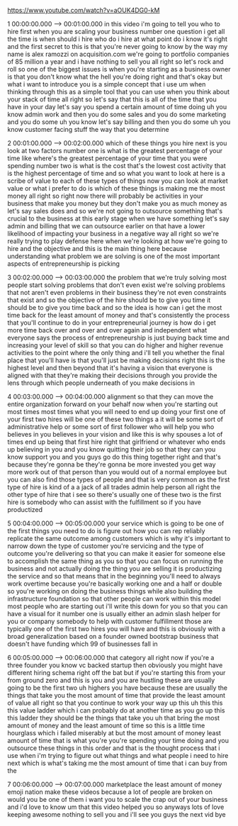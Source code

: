 https://www.youtube.com/watch?v=aOUK4DG0-kM

1 00:00:00.000 --\> 00:01:00.000 in this video i'm going to tell you who
to hire first when you are scaling your business number one question i
get all the time is when should i hire who do i hire at what point do i
know it's right and the first secret to this is that you're never going
to know by the way my name is alex ramozzi on acquisition.com we're
going to portfolio companies of 85 million a year and i have nothing to
sell you all right so let's rock and roll so one of the biggest issues
is when you're starting as a business owner is that you don't know what
the hell you're doing right and that's okay but what i want to introduce
you is a simple concept that i use um when thinking through this as a
simple tool that you can use when you think about your stack of time all
right so let's say that this is all of the time that you have in your
day let's say you spend a certain amount of time doing uh you know admin
work and then you do some sales and you do some marketing and you do
some uh you know let's say billing and then you do some uh you know
customer facing stuff the way that you determine

2 00:01:00.000 --\> 00:02:00.000 which of these things you hire next is
you look at two factors number one is what is the greatest percentage of
your time like where's the greatest percentage of your time that you
were spending number two is what is the cost that's the lowest cost
activity that is the highest percentage of time and so what you want to
look at here is a scribe of value to each of these types of things now
you can look at market value or what i prefer to do is which of these
things is making me the most money all right so right now there will
probably be activities in your business that make you money but they
don't make you as much money as let's say sales does and so we're not
going to outsource something that's crucial to the business at this
early stage when we have something let's say admin and billing that we
can outsource earlier on that have a lower likelihood of impacting your
business in a negative way all right so we're really trying to play
defense here when we're looking at how we're going to hire and the
objective and this is the main thing here because understanding what
problem we are solving is one of the most important aspects of
entrepreneurship is picking

3 00:02:00.000 --\> 00:03:00.000 the problem that we're truly solving
most people start solving problems that don't even exist we're solving
problems that not aren't even problems in their business they're not
even constraints that exist and so the objective of the hire should be
to give you time it should be to give you time back and so the idea is
how can i get the most time back for the least amount of money and
that's consistently the process that you'll continue to do in your
entrepreneurial journey is how do i get more time back over and over and
over again and independent what everyone says the process of
entrepreneurship is just buying back time and increasing your level of
skill so that you can do higher and higher revenue activities to the
point where the only thing and i'll tell you whether the final place
that you'll have is that you'll just be making decisions right this is
the highest level and then beyond that it's having a vision that
everyone is aligned with that they're making their decisions through you
provide the lens through which people underneath of you make decisions
in

4 00:03:00.000 --\> 00:04:00.000 alignment so that they can move the
entire organization forward on your behalf now when you're starting out
most times most times what you will need to end up doing your first one
of your first two hires will be one of these two things a it will be
some sort of administrative help or some sort of first follower who will
help you who believes in you believes in your vision and like this is
why spouses a lot of times end up being that first hire right that
girlfriend or whatever who ends up believing in you and you know
quitting their job so that they can you know support you and you guys go
do this thing together right and that's because they're gonna be they're
gonna be more invested you get way more work out of that person than you
would out of a normal employee but you can also find those types of
people and that is very common as the first type of hire is kind of a a
jack of all trades admin help person all right the other type of hire
that i see so there's usually one of these two is the first hire is
somebody who can assist with the fulfillment so if you have productized

5 00:04:00.000 --\> 00:05:00.000 your service which is going to be one
of the first things you need to do is figure out how you can rep
reliably replicate the same outcome among customers which is why it's
important to narrow down the type of customer you're servicing and the
type of outcome you're delivering so that you can make it easier for
someone else to accomplish the same thing as you so that you can focus
on running the business and not actually doing the thing you are selling
it is productizing the service and so that means that in the beginning
you'll need to always work overtime because you're basically working one
and a half or double so you're working on doing the business things
while also building the infrastructure foundation so that other people
can work within this model most people who are starting out i'll write
this down for you so that you can have a visual for it number one is
usually either an admin slash helper for you or company somebody to help
with customer fulfillment those are typically one of the first two hires
you will have and this is obviously with a broad generalization based on
a founder owned bootstrap business that doesn't have funding which 99 of
businesses fall in

6 00:05:00.000 --\> 00:06:00.000 that category all right now if you're a
three founder you know vc backed startup then obviously you might have
different hiring schema right off the bat but if you're starting this
from your from ground zero and this is you and you are hustling these
are usually going to be the first two uh highers you have because these
are usually the things that take you the most amount of time that
provide the least amount of value all right so that you continue to work
your way up this uh this this this value ladder which i can probably do
at another time as you go up this this ladder they should be the things
that take you uh that bring the most amount of money and the least
amount of time so this is a little time hourglass which i failed
miserably at but the most amount of money least amount of time that is
what you're you're spending your time doing and you outsource these
things in this order and that is the thought process that i use when i'm
trying to figure out what things and what people i need to hire next
which is what's taking me the most amount of time that i can buy from
the

7 00:06:00.000 --\> 00:07:00.000 marketplace the least amount of money
emoji nation make these videos because a lot of people are broken on
would you be one of them i want you to scale the crap out of your
business and i'd love to know um that this video helped you so anyways
lots of love keeping awesome nothing to sell you and i'll see you guys
the next vid bye
